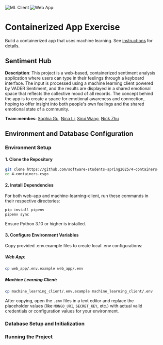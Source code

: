 ![ML Client](https://github.com/software-students-spring2025/4-containers-csgo/actions/workflows/ml_lint.yml/badge.svg)
![Web App](https://github.com/software-students-spring2025/4-containers-csgo/actions/workflows/app_lint.yml/badge.svg)

# Containerized App Exercise

Build a containerized app that uses machine learning. See [instructions](./instructions.md) for details.

## Sentiment Hub
**Description**: This project is a web-based, containerized sentiment analysis application where users can type in their feelings through a keyboard interface. The input is processed using a machine learning client powered by VADER Sentiment, and the results are displayed in a shared emotional space that reflects the collective mood of all records. The concept behind the app is to create a space for emotional awareness and connection, hoping to offer insight into both people's own feelings and the shared emotional state of a community.

**Team membes**: [Sophia Gu](https://github.com/Sophbx), [Nina Li](https://github.com/nina-jsl), [Sirui Wang](https://github.com/siruiii), [Nick Zhu](https://github.com/NickZhuxy)

## Environment and Database Configuration

### Environment Setup

#### **1. Clone the Repository**
```sh
git clone https://github.com/software-students-spring2025/4-containers-csgo.git
cd 4-containers-csgo
```

#### **2. Install Dependencies**
For both web-app and machine-learning-client, run these commands in their respective directories:
```sh
pip install pipenv
pipenv sync 
```
Ensure Python 3.10 or higher is installed.

#### **3. Configure Environment Variables**
Copy provided .env.example files to create local .env configurations:
##### **Web App:**
```sh
cp web_app/.env.example web_app/.env
```
##### **Machine Learning Client:**
```sh
cp machine_learning_client/.env.example machine_learning_client/.env
```
After copying, open the `.env` files in a text editor and replace the placeholder values (like `MONGO_URI`, `SECRET_KEY`, etc.) with actual valid credentials or configuration values for your environment.


### **Database Setup and Initialization**


### **Running the Project**


